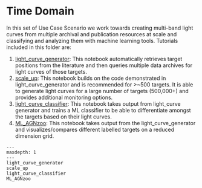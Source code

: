 # Time Domain

In this set of Use Case Scenario we work towards creating multi-band light curves from multiple archival and publication resources at scale and classifying and analyzing them with machine learning tools. Tutorials included in this folder are:

1. [light_curve_generator](light_curve_generator.md): This notebook automatically retrieves target positions from the literature and then queries multiple data archives for light curves of those targets.
2. [scale_up](scale_up.md): This notebook builds on the code demonstrated in light_curve_generator and is recommended for >~500 targets. It is able to generate light curves for a large number of targets (500,000+) and provides additional monitoring options.
3. [light_curve_classifier](light_curve_classifier.md): This notebook takes output from light_curve generator and trains a ML classifier to be able to differentiate amongst the targets based on their light curves.
4. [ML_AGNzoo](ML_AGNzoo.md): This notebook takes output from the light_curve_generator and visualizes/compares different labelled targets on a reduced dimension grid.

```{toctree}
---
maxdepth: 1
---
light_curve_generator
scale_up
light_curve_classifier
ML_AGNzoo

```
